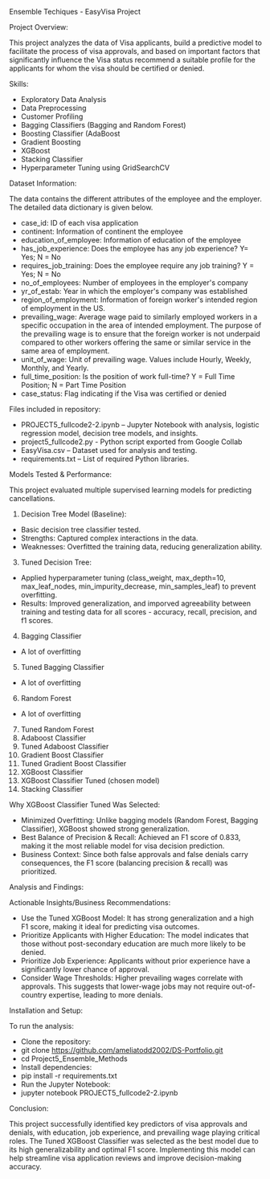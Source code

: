 Ensemble Techiques - EasyVisa Project

Project Overview:

This project analyzes the data of Visa applicants, build a predictive model to facilitate the process of visa approvals, and based on important factors that significantly influence the Visa status recommend a suitable profile for the applicants for whom the visa should be certified or denied.

Skills:

- Exploratory Data Analysis
- Data Preprocessing
- Customer Profiling
- Bagging Classifiers (Bagging and Random Forest)
- Boosting Classifier (AdaBoost
- Gradient Boosting
- XGBoost
- Stacking Classifier
- Hyperparameter Tuning using GridSearchCV
  

Dataset Information:

The data contains the different attributes of the employee and the employer. The detailed data dictionary is given below.

- case_id: ID of each visa application
- continent: Information of continent the employee
- education_of_employee: Information of education of the employee
- has_job_experience: Does the employee has any job experience? Y= Yes; N = No
- requires_job_training: Does the employee require any job training? Y = Yes; N = No
- no_of_employees: Number of employees in the employer's company
- yr_of_estab: Year in which the employer's company was established
- region_of_employment: Information of foreign worker's intended region of employment in the US.
- prevailing_wage: Average wage paid to similarly employed workers in a specific occupation in the area of intended employment. The purpose of the prevailing wage is to ensure that the foreign worker is not underpaid compared to other workers offering the same or similar service in the same area of employment.
- unit_of_wage: Unit of prevailing wage. Values include Hourly, Weekly, Monthly, and Yearly.
- full_time_position: Is the position of work full-time? Y = Full Time Position; N = Part Time Position
- case_status: Flag indicating if the Visa was certified or denied


Files included in repository:

- PROJECT5_fullcode2-2.ipynb – Jupyter Notebook with analysis, logistic regression model, decision tree models, and insights.
- project5_fullcode2.py - Python script exported from Google Collab
- EasyVisa.csv – Dataset used for analysis and testing.
- requirements.txt – List of required Python libraries.


Models Tested & Performance:

This project evaluated multiple supervised learning models for predicting cancellations.

1. Decision Tree Model (Baseline):
- Basic decision tree classifier tested.
- Strengths: Captured complex interactions in the data.
- Weaknesses: Overfitted the training data, reducing generalization ability.
3. Tuned Decision Tree:
- Applied hyperparameter tuning (class_weight, max_depth=10, max_leaf_nodes, min_impurity_decrease, min_samples_leaf) to prevent overfitting.
- Results: Improved generalization, and imporved agreeability between training and testing data for all scores - accuracy, recall, precision, and f1 scores. 
4. Bagging Classifier
- A lot of overfitting
5. Tuned Bagging Classifier
- A lot of overfitting
6. Random Forest
- A lot of overfitting
7. Tuned Random Forest
8. Adaboost Classifier
9. Tuned Adaboost Classifier
10. Gradient Boost Classifier
11. Tuned Gradient Boost Classifier
12. XGBoost Classifier
13. XGBoost Classifier Tuned (chosen model)
14. Stacking Classifier

Why XGBoost Classifier Tuned Was Selected:
- Minimized Overfitting: Unlike bagging models (Random Forest, Bagging Classifier), XGBoost showed strong generalization.
- Best Balance of Precision & Recall: Achieved an F1 score of 0.833, making it the most reliable model for visa decision prediction.
- Business Context: Since both false approvals and false denials carry consequences, the F1 score (balancing precision & recall) was prioritized.


Analysis and Findings:

Actionable Insights/Business Recommendations:

- Use the Tuned XGBoost Model: It has strong generalization and a high F1 score, making it ideal for predicting visa outcomes.
- Prioritize Applicants with Higher Education: The model indicates that those without post-secondary education are much more likely to be denied.
- Prioritize Job Experience: Applicants without prior experience have a significantly lower chance of approval.
- Consider Wage Thresholds: Higher prevailing wages correlate with approvals. This suggests that lower-wage jobs may not require out-of-country expertise, leading to more denials.

Installation and Setup:

To run the analysis:

- Clone the repository:
- git clone https://github.com/ameliatodd2002/DS-Portfolio.git
- cd Project5_Ensemble_Methods
- Install dependencies:
- pip install -r requirements.txt
- Run the Jupyter Notebook:
- jupyter notebook PROJECT5_fullcode2-2.ipynb


Conclusion:

This project successfully identified key predictors of visa approvals and denials, with education, job experience, and prevailing wage playing critical roles. The Tuned XGBoost Classifier was selected as the best model due to its high generalizability and optimal F1 score. Implementing this model can help streamline visa application reviews and improve decision-making accuracy.

